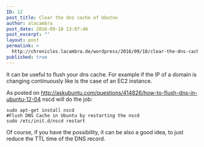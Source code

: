 ```yaml
---
ID: 12
post_title: Clear the dns cache of Ubutnu
author: alacambra
post_date: 2016-09-18 13:07:46
post_excerpt: ""
layout: post
permalink: >
  http://chronicles.lacambra.de/wordpress/2016/09/18/clear-the-dns-cache-of-ubutnu/
published: true
---
```

It can be useful to flush your dns cache. For example if the IP of a domain is changing continuously like is the case of an EC2 instance.

As posted on http://askubuntu.com/questions/414826/how-to-flush-dns-in-ubuntu-12-04 nscd will do the job:
<pre><code>sudo apt-get install nscd
#Flush DNS Cache in Ubuntu by restarting the nscd
sudo /etc/init.d/nscd restart</code>
</pre>
Of course, if you have the possibility, it can be also a good idea, to just reduce the TTL time of the DNS record.